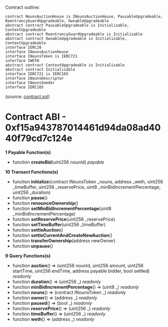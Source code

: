 Contract outline:

```
contract NounsAuctionHouse is INounsAuctionHouse, PausableUpgradeable, ReentrancyGuardUpgradeable, OwnableUpgradeable
abstract contract PausableUpgradeable is Initializable, ContextUpgradeable
abstract contract ReentrancyGuardUpgradeable is Initializable
abstract contract OwnableUpgradeable is Initializable, ContextUpgradeable
interface IERC20
interface INounsAuctionHouse
interface INounsToken is IERC721
interface IWETH
abstract contract ContextUpgradeable is Initializable
abstract contract Initializable
interface IERC721 is IERC165
interface INounsDescriptor
interface INounsSeeder
interface IERC165
```
(source: [contract.sol](contract.sol))


# Contract ABI - 0xf15a943787014461d94da08ad4040f79cd7c124e




**1 Payable Function(s)**

- function **createBid**(uint256 nounId) _payable_

**10 Transact Functions(s)**

- function **initialize**(contract INounsToken _nouns, address _weth, uint256 _timeBuffer, uint256 _reservePrice, uint8 _minBidIncrementPercentage, uint256 _duration)
- function **pause**()
- function **renounceOwnership**()
- function **setMinBidIncrementPercentage**(uint8 _minBidIncrementPercentage)
- function **setReservePrice**(uint256 _reservePrice)
- function **setTimeBuffer**(uint256 _timeBuffer)
- function **settleAuction**()
- function **settleCurrentAndCreateNewAuction**()
- function **transferOwnership**(address newOwner)
- function **unpause**()

**9 Query Functions(s)**

- function **auction**() ⇒ (uint256 nounId, uint256 amount, uint256 startTime, uint256 endTime, address payable bidder, bool settled) _readonly_
- function **duration**() ⇒ (uint256 _) _readonly_
- function **minBidIncrementPercentage**() ⇒ (uint8 _) _readonly_
- function **nouns**() ⇒ (contract INounsToken _) _readonly_
- function **owner**() ⇒ (address _) _readonly_
- function **paused**() ⇒ (bool _) _readonly_
- function **reservePrice**() ⇒ (uint256 _) _readonly_
- function **timeBuffer**() ⇒ (uint256 _) _readonly_
- function **weth**() ⇒ (address _) _readonly_
